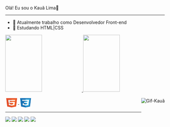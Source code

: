 Olá! Eu sou o Kauã Lima👋<hr>

- 🔭 Atualmente trabalho como Desenvolvedor Front-end 
- 🌱 Estudando HTML|CSS

<div>
  <a href="https://www.linkedin.com/in/kaua-limadev">
  <img height="180em" img width="48%" src="https://github-readme-stats.vercel.app/api?username=kauadev1&show_icons=true&theme=dracula&include_all_commits=true&counts_private=true"/>
  <img height="180em" img width="48%" src="https://github-readme-stats.vercel.app/api/top-langs/?username=kauadev1&layout=compact&langs_count=16&theme=dracula">
</div>
  
<div style="display: inline_block"><br>
  <img align="center" alt="kaua-HTML" height="30" width="40" src="https://raw.githubusercontent.com/devicons/devicon/master/icons/html5/html5-original.svg">
  <img align="center" alt="kaua-HTML" height="30" width="40" src="https://raw.githubusercontent.com/devicons/devicon/master/icons/css3/css3-original.svg">
  <img height="150px" align="right" border-radius="1em" alt="Gif-Kauã" src="https://media1.tenor.com/images/d5f3dc4311eea496d7695a947c9dd30b/tenor.gif?itemid=27261865" border-radius=" height="1em">
 </div><hr>
    
<div>
  <a href="https://www.instagram.com/chef.cuan/" target="_blank"><img src="https://img.shields.io/badge/Instagram-E4405F?style=for-the-badge&logo=instagram&logoColor=white" target="_blank"></a>
      <a href="https://www.linkedin.com/in/kauã-lima-906233252/" target="_blank"><img src="https://img.shields.io/badge/LinkedIn-0077B5?style=for-the-badge&logo=linkedin&logoColor=white"></a>
      <a href="mailto:kaualimads15@gmail.com" target="_blank"><img src="https://img.shields.io/badge/Gmail-D14836?style=for-the-badge&logo=gmail&logoColor=white" target="_blank"></a>
      <a href="https://wa.link/3i39h8" target="_blank"><img src="https://img.shields.io/badge/WhatsApp-25D366?style=for-the-badge&logo=whatsapp&logoColor=white"></a> 
      <a href="https://t.me/kauadev1" target="_blank"><img src="https://img.shields.io/badge/Telegram-2CA5E0?style=for-the-badge&logo=telegram&logoColor=white"></a> 
  </div>
  

  


  
